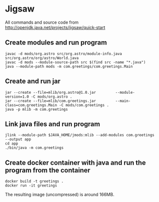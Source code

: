 # Jigsaw

All commands and source code from http://openjdk.java.net/projects/jigsaw/quick-start

## Create modules and run program
```
javac -d mods/org.astro src/org.astro/module-info.java src/org.astro/org/astro/World.java
javac -d mods --module-source-path src $(find src -name "*.java")
java --module-path mods -m com.greetings/com.greetings.Main
```

## Create and run jar 
```
jar --create --file=mlib/org.astro@1.0.jar         --module-version=1.0 -C mods/org.astro .
jar --create --file=mlib/com.greetings.jar         --main-class=com.greetings.Main -C mods/com.greetings .
java -p mlib -m com.greetings
```

## Link java files and run program
```
jlink --module-path $JAVA_HOME/jmods:mlib --add-modules com.greetings --output app
cd app
./bin/java -m com.greetings
```

## Create docker container with java and run the program from the container
```
docker build -t greetings .
docker run -it greetings
```

The resulting image (uncompressed) is around 166MB.
